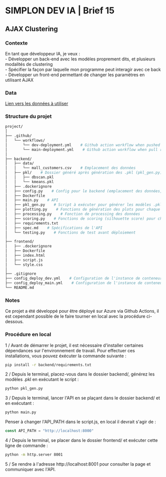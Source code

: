 # SIMPLON DEV IA | Brief 15

## AJAX Clustering

### Contexte

En tant que développeur IA, je veux :<br>
    - Développer un back-end avec les modèles proprement dits, et plusieurs modalités de clustering<br>
    - Spécifier la façon par laquelle mon programme peut interagir avec ce back<br>
    - Développer un front-end permettant de changer les paramètres en utilisant AJAX<br>

### Data

[Lien vers les données à utiliser](https://www.kaggle.com/datasets/vjchoudhary7/customer-segmentation-tutorial-in-python)

### Structure du projet

```bash
project/
│
├── .github/
│   └── workflows/
│       └── dev-deployment.yml    # Github action workflow when pushed on dev branch
│       └── main-deployment.yml    # Github action workflow when pull request on main branch
│
├── backend/
│   ├── data/
│   │   └── mall_customers.csv    # Emplacement des données
│   ├── pkl/    # Dossier généré après génération des .pkl (pkl_gen.py)
│   │   ├── dbscan.pkl
│   │   └── kmeans.pkl
│   ├── .dockerignore
│   ├── config.py    # Config pour le backend (emplacement des données, etc.)
│   ├── Dockerfile
│   ├── main.py    # API
│   ├── pkl_gen.py    # Script à exécuter pour générer les modèles .pkl
│   ├── plotting.py    # Fonctions de génération des plots pour chaque modèle
│   ├── processing.py    # Fonction de processing des données
│   ├── scoring.py    # Fonctions de scoring (silhouette score) pour chaque modèle
│   ├── requirements.txt
│   ├── spec.md    # Spécifications de l'API
│   └── testing.py    # Fonctions de test avant déploiement
│
├── frontend/
│   ├── .dockerignore
│   ├── Dockerfile
│   ├── index.html
│   ├── script.js
│   └── style.css
│
├── .gitignore
├── config_deploy_dev.yml    # Configuration de l'instance de conteneur pour le déploiement en dev
├── config_deploy_main.yml    # Configuration de l'instance de conteneurs pour le déploiement en prod
└── README.md
```
### Notes

Ce projet a été développé pour être déployé sur Azure via Github Actions, il est cependant possible de le faire tourner en local avec la procédure ci-dessous.

### Procédure en local

1 / Avant de démarrer le projet, il est nécessaire d'installer certaines dépendances sur l'environnement de travail. Pour effectuer ces installations, vous pouvez éxécuter la commande suivante :
```bash
pip install -r backend/requirements.txt
```
2 / Depuis le terminal, placez-vous dans le dossier backend/, générez les modèles .pkl en exécutant le script :
```bash
python pkl_gen.py
```
3 / Depuis le terminal, lancer l'API en se plaçant dans le dossier backend/ et en exécutant :
```bash
python main.py
```
Penser à changer l'API_PATH dans le script.js, en local il devrait s'agir de :
```js
const API_PATH = "http://localhost:8000"
```
4 / Depuis le terminal, se placer dans le dossier frontend/ et exécuter cette ligne de commande :
```bash
python -m http.server 8001
```
5 / Se rendre à l'adresse http://localhost:8001 pour consulter la page et communiquer avec l'API.
